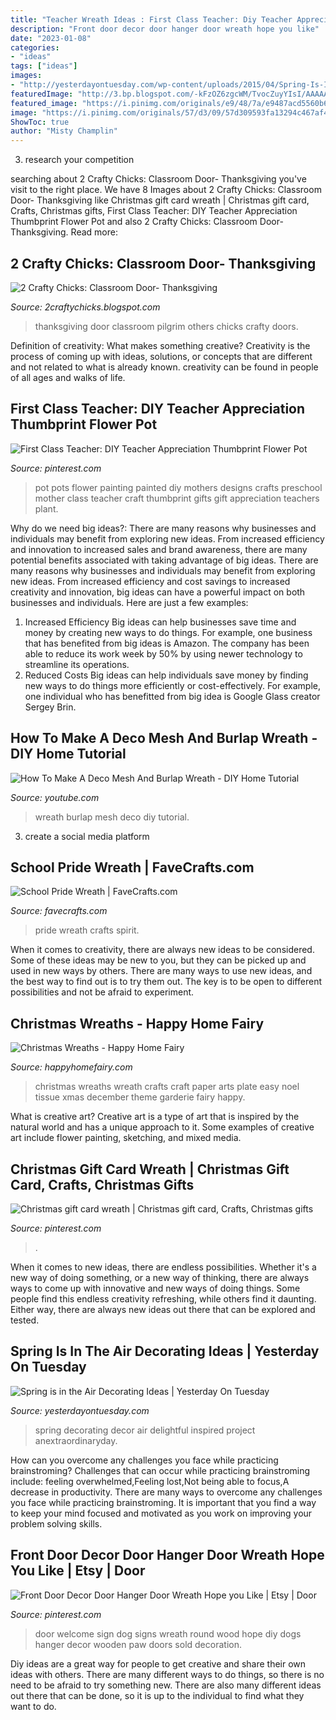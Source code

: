 ```yaml
---
title: "Teacher Wreath Ideas : First Class Teacher: Diy Teacher Appreciation Thumbprint Flower Pot"
description: "Front door decor door hanger door wreath hope you like"
date: "2023-01-08"
categories:
- "ideas"
tags: ["ideas"]
images:
- "http://yesterdayontuesday.com/wp-content/uploads/2015/04/Spring-Is-In-The-Air-Decorating-Ideas-from-Project-Inspired-683x1024.jpg"
featuredImage: "http://3.bp.blogspot.com/-kFzOZ6zgcWM/TvocZuyYIsI/AAAAAAAAAF8/2p3ZKPVuDwc/s1600/110.JPG"
featured_image: "https://i.pinimg.com/originals/e9/48/7a/e9487acd5560b61076d42a670dfc6380.jpg"
image: "https://i.pinimg.com/originals/57/d3/09/57d309593fa13294c467af42060129dd.jpg"
ShowToc: true
author: "Misty Champlin"
---
```



3. research your competition 

	

		
searching about 2 Crafty Chicks: Classroom Door- Thanksgiving you've visit to the right place. We have 8 Images about 2 Crafty Chicks: Classroom Door- Thanksgiving like Christmas gift card wreath | Christmas gift card, Crafts, Christmas gifts, First Class Teacher: DIY Teacher Appreciation Thumbprint Flower Pot and also 2 Crafty Chicks: Classroom Door- Thanksgiving. Read more:
		
    
## 2 Crafty Chicks: Classroom Door- Thanksgiving

<img loading=lazy src="http://3.bp.blogspot.com/-kFzOZ6zgcWM/TvocZuyYIsI/AAAAAAAAAF8/2p3ZKPVuDwc/s1600/110.JPG" onerror="this.onerror=null;this.src='https://tse3.mm.bing.net/th?id=OIP.F4t1AN94iiAVpbDfvPFW0QHaJ4&amp;pid=15.1';" alt="2 Crafty Chicks: Classroom Door- Thanksgiving">

_Source: 2craftychicks.blogspot.com_

>thanksgiving door classroom pilgrim others chicks crafty doors. 

	

Definition of creativity: What makes something creative?
Creativity is the process of coming up with ideas, solutions, or concepts that are different and not related to what is already known. creativity can be found in people of all ages and walks of life.

    
## First Class Teacher: DIY Teacher Appreciation Thumbprint Flower Pot

<img loading=lazy src="https://s-media-cache-ak0.pinimg.com/736x/24/04/92/2404924bc03f8d0ae11a3af4f05ee05c--class-teacher-teacher-gifts.jpg" onerror="this.onerror=null;this.src='https://tse1.mm.bing.net/th?id=OIP.ni4wrdGmbFst_xG8ITTm9gDYEg&amp;pid=15.1';" alt="First Class Teacher: DIY Teacher Appreciation Thumbprint Flower Pot">

_Source: pinterest.com_

>pot pots flower painting painted diy mothers designs crafts preschool mother class teacher craft thumbprint gifts gift appreciation teachers plant. 

	

Why do we need big ideas?: There are many reasons why businesses and individuals may benefit from exploring new ideas. From increased efficiency and innovation to increased sales and brand awareness, there are many potential benefits associated with taking advantage of big ideas.
There are many reasons why businesses and individuals may benefit from exploring new ideas. From increased efficiency and cost savings to increased creativity and innovation, big ideas can have a powerful impact on both businesses and individuals. Here are just a few examples:
1. Increased Efficiency
Big ideas can help businesses save time and money by creating new ways to do things. For example, one business that has benefited from big ideas is Amazon. The company has been able to reduce its work week by 50% by using newer technology to streamline its operations.
2. Reduced Costs
Big ideas can help individuals save money by finding new ways to do things more efficiently or cost-effectively. For example, one individual who has benefitted from big idea is Google Glass creator Sergey Brin.

    
## How To Make A Deco Mesh And Burlap Wreath - DIY Home Tutorial

<img loading=lazy src="https://i.ytimg.com/vi/yZFrSDXm-I4/maxresdefault.jpg" onerror="this.onerror=null;this.src='https://tse4.mm.bing.net/th?id=OIP.LmdSWB-X7EaMo3xWqhcqawHaEK&amp;pid=15.1';" alt="How To Make A Deco Mesh And Burlap Wreath - DIY Home Tutorial">

_Source: youtube.com_

>wreath burlap mesh deco diy tutorial. 

	

3. create a social media platform

    
## School Pride Wreath | FaveCrafts.com

<img loading=lazy src="https://irepo.primecp.com/2016/08/296774/School-Pride-Wreath-_ExtraLarge700_ID-1838404.jpg?v=1838404" onerror="this.onerror=null;this.src='https://tse1.mm.bing.net/th?id=OIP.e8UD0udyDaKC9YUAyiFc4AHaLH&amp;pid=15.1';" alt="School Pride Wreath | FaveCrafts.com">

_Source: favecrafts.com_

>pride wreath crafts spirit. 

	

When it comes to creativity, there are always new ideas to be considered. Some of these ideas may be new to you, but they can be picked up and used in new ways by others. There are many ways to use new ideas, and the best way to find out is to try them out. The key is to be open to different possibilities and not be afraid to experiment.

    
## Christmas Wreaths - Happy Home Fairy

<img loading=lazy src="http://happyhomefairy.com/wp-content/uploads/2012/12/wreath-71.jpg" onerror="this.onerror=null;this.src='https://tse4.mm.bing.net/th?id=OIP.llqQCyyKzv2HRizkWK69hgHaJ4&amp;pid=15.1';" alt="Christmas Wreaths - Happy Home Fairy">

_Source: happyhomefairy.com_

>christmas wreaths wreath crafts craft paper arts plate easy noel tissue xmas december theme garderie fairy happy. 

	

What is creative art?
Creative art is a type of art that is inspired by the natural world and has a unique approach to it. Some examples of creative art include flower painting, sketching, and mixed media.

    
## Christmas Gift Card Wreath | Christmas Gift Card, Crafts, Christmas Gifts

<img loading=lazy src="https://i.pinimg.com/originals/57/d3/09/57d309593fa13294c467af42060129dd.jpg" onerror="this.onerror=null;this.src='https://tse3.mm.bing.net/th?id=OIP.hJGvQ2JCvEzrTPGqv559lAHaJ4&amp;pid=15.1';" alt="Christmas gift card wreath | Christmas gift card, Crafts, Christmas gifts">

_Source: pinterest.com_

>. 

	

When it comes to new ideas, there are endless possibilities. Whether it's a new way of doing something, or a new way of thinking, there are always ways to come up with innovative and new ways of doing things. Some people find this endless creativity refreshing, while others find it daunting. Either way, there are always new ideas out there that can be explored and tested.

    
## Spring Is In The Air Decorating Ideas | Yesterday On Tuesday

<img loading=lazy src="http://yesterdayontuesday.com/wp-content/uploads/2015/04/Spring-Is-In-The-Air-Decorating-Ideas-from-Project-Inspired-683x1024.jpg" onerror="this.onerror=null;this.src='https://tse1.mm.bing.net/th?id=OIP.YuTRcp6yzytXqYuAOIzypAHaLG&amp;pid=15.1';" alt="Spring is in the Air Decorating Ideas | Yesterday On Tuesday">

_Source: yesterdayontuesday.com_

>spring decorating decor air delightful inspired project anextraordinaryday. 

	

How can you overcome any challenges you face while practicing brainstroming?
Challenges that can occur while practicing brainstroming include: feeling overwhelmed,Feeling lost,Not being able to focus,A decrease in productivity. There are many ways to overcome any challenges you face while practicing brainstroming. It is important that you find a way to keep your mind focused and motivated as you work on improving your problem solving skills.

    
## Front Door Decor Door Hanger Door Wreath Hope You Like | Etsy | Door

<img loading=lazy src="https://i.pinimg.com/originals/e9/48/7a/e9487acd5560b61076d42a670dfc6380.jpg" onerror="this.onerror=null;this.src='https://tse1.mm.bing.net/th?id=OIP.eoyEnTwZvFCuxe-gXhIf-gHaHa&amp;pid=15.1';" alt="Front Door Decor Door Hanger Door Wreath Hope you Like | Etsy | Door">

_Source: pinterest.com_

>door welcome sign dog signs wreath round wood hope diy dogs hanger decor wooden paw doors sold decoration. 

	

Diy ideas are a great way for people to get creative and share their own ideas with others. There are many different ways to do things, so there is no need to be afraid to try something new. There are also many different ideas out there that can be done, so it is up to the individual to find what they want to do.

